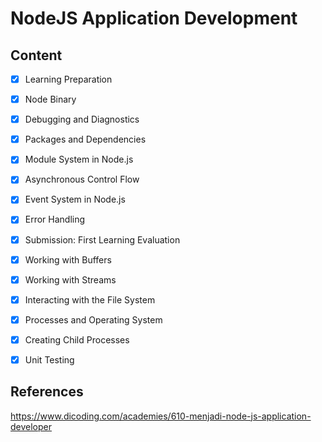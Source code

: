 # NodeJS Application Development

## Content

- [x] Learning Preparation
- [x] Node Binary
- [x] Debugging and Diagnostics
- [x] Packages and Dependencies
- [x] Module System in Node.js
- [x] Asynchronous Control Flow
- [x] Event System in Node.js
- [x] Error Handling
- [x] Submission: First Learning Evaluation
- [x] Working with Buffers
- [x] Working with Streams
- [x] Interacting with the File System
- [x] Processes and Operating System
- [x] Creating Child Processes
- [x] Unit Testing


## References

https://www.dicoding.com/academies/610-menjadi-node-js-application-developer